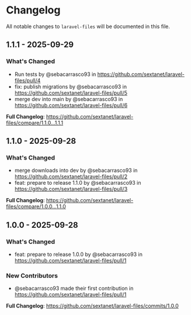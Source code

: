 # Changelog

All notable changes to `laravel-files` will be documented in this file.

## 1.1.1 - 2025-09-29

### What's Changed

* Run tests by @sebacarrasco93 in https://github.com/sextanet/laravel-files/pull/4
* fix: publish migrations by @sebacarrasco93 in https://github.com/sextanet/laravel-files/pull/5
* merge dev into main by @sebacarrasco93 in https://github.com/sextanet/laravel-files/pull/6

**Full Changelog**: https://github.com/sextanet/laravel-files/compare/1.1.0...1.1.1

## 1.1.0 - 2025-09-28

### What's Changed

* merge downloads into dev by @sebacarrasco93 in https://github.com/sextanet/laravel-files/pull/2
* feat: prepare to release 1.1.0 by @sebacarrasco93 in https://github.com/sextanet/laravel-files/pull/3

**Full Changelog**: https://github.com/sextanet/laravel-files/compare/1.0.0...1.1.0

## 1.0.0 - 2025-09-28

### What's Changed

* feat: prepare to release 1.0.0 by @sebacarrasco93 in https://github.com/sextanet/laravel-files/pull/1

### New Contributors

* @sebacarrasco93 made their first contribution in https://github.com/sextanet/laravel-files/pull/1

**Full Changelog**: https://github.com/sextanet/laravel-files/commits/1.0.0
